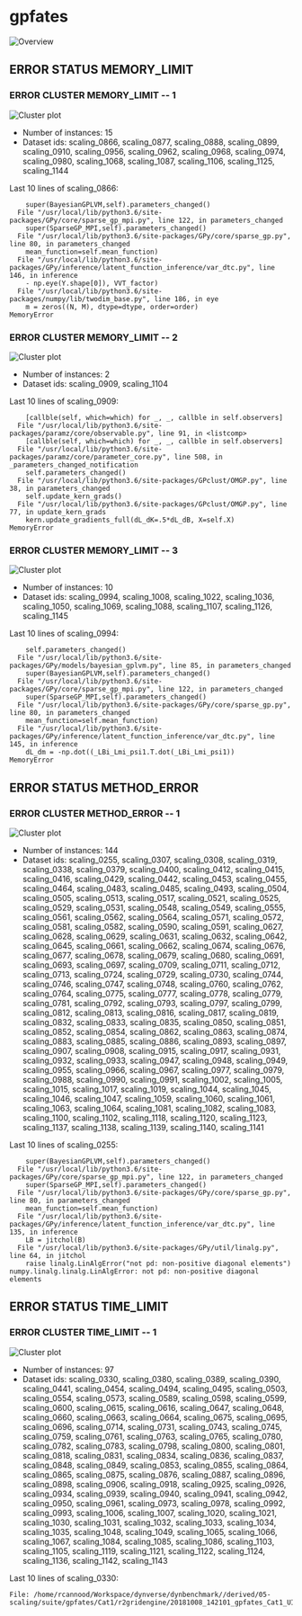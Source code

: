 # gpfates
![Overview](gpfates.png)

## ERROR STATUS MEMORY_LIMIT

### ERROR CLUSTER MEMORY_LIMIT -- 1
![Cluster plot](error_class_plots/gpfates_memory_limit_1.png)

 * Number of instances: 15
 * Dataset ids: scaling_0866, scaling_0877, scaling_0888, scaling_0899, scaling_0910, scaling_0956, scaling_0962, scaling_0968, scaling_0974, scaling_0980, scaling_1068, scaling_1087, scaling_1106, scaling_1125, scaling_1144

Last 10 lines of scaling_0866:
```
    super(BayesianGPLVM,self).parameters_changed()
  File "/usr/local/lib/python3.6/site-packages/GPy/core/sparse_gp_mpi.py", line 122, in parameters_changed
    super(SparseGP_MPI,self).parameters_changed()
  File "/usr/local/lib/python3.6/site-packages/GPy/core/sparse_gp.py", line 80, in parameters_changed
    mean_function=self.mean_function)
  File "/usr/local/lib/python3.6/site-packages/GPy/inference/latent_function_inference/var_dtc.py", line 146, in inference
    - np.eye(Y.shape[0]), VVT_factor)
  File "/usr/local/lib/python3.6/site-packages/numpy/lib/twodim_base.py", line 186, in eye
    m = zeros((N, M), dtype=dtype, order=order)
MemoryError
```

### ERROR CLUSTER MEMORY_LIMIT -- 2
![Cluster plot](error_class_plots/gpfates_memory_limit_2.png)

 * Number of instances: 2
 * Dataset ids: scaling_0909, scaling_1104

Last 10 lines of scaling_0909:
```
    [callble(self, which=which) for _, _, callble in self.observers]
  File "/usr/local/lib/python3.6/site-packages/paramz/core/observable.py", line 91, in <listcomp>
    [callble(self, which=which) for _, _, callble in self.observers]
  File "/usr/local/lib/python3.6/site-packages/paramz/core/parameter_core.py", line 508, in _parameters_changed_notification
    self.parameters_changed()
  File "/usr/local/lib/python3.6/site-packages/GPclust/OMGP.py", line 38, in parameters_changed
    self.update_kern_grads()
  File "/usr/local/lib/python3.6/site-packages/GPclust/OMGP.py", line 77, in update_kern_grads
    kern.update_gradients_full(dL_dK=.5*dL_dB, X=self.X)
MemoryError
```

### ERROR CLUSTER MEMORY_LIMIT -- 3
![Cluster plot](error_class_plots/gpfates_memory_limit_3.png)

 * Number of instances: 10
 * Dataset ids: scaling_0994, scaling_1008, scaling_1022, scaling_1036, scaling_1050, scaling_1069, scaling_1088, scaling_1107, scaling_1126, scaling_1145

Last 10 lines of scaling_0994:
```
    self.parameters_changed()
  File "/usr/local/lib/python3.6/site-packages/GPy/models/bayesian_gplvm.py", line 85, in parameters_changed
    super(BayesianGPLVM,self).parameters_changed()
  File "/usr/local/lib/python3.6/site-packages/GPy/core/sparse_gp_mpi.py", line 122, in parameters_changed
    super(SparseGP_MPI,self).parameters_changed()
  File "/usr/local/lib/python3.6/site-packages/GPy/core/sparse_gp.py", line 80, in parameters_changed
    mean_function=self.mean_function)
  File "/usr/local/lib/python3.6/site-packages/GPy/inference/latent_function_inference/var_dtc.py", line 145, in inference
    dL_dm = -np.dot((_LBi_Lmi_psi1.T.dot(_LBi_Lmi_psi1))
MemoryError
```

## ERROR STATUS METHOD_ERROR

### ERROR CLUSTER METHOD_ERROR -- 1
![Cluster plot](error_class_plots/gpfates_method_error_1.png)

 * Number of instances: 144
 * Dataset ids: scaling_0255, scaling_0307, scaling_0308, scaling_0319, scaling_0338, scaling_0379, scaling_0400, scaling_0412, scaling_0415, scaling_0416, scaling_0429, scaling_0442, scaling_0453, scaling_0455, scaling_0464, scaling_0483, scaling_0485, scaling_0493, scaling_0504, scaling_0505, scaling_0513, scaling_0517, scaling_0521, scaling_0525, scaling_0529, scaling_0531, scaling_0548, scaling_0549, scaling_0555, scaling_0561, scaling_0562, scaling_0564, scaling_0571, scaling_0572, scaling_0581, scaling_0582, scaling_0590, scaling_0591, scaling_0627, scaling_0628, scaling_0629, scaling_0631, scaling_0632, scaling_0642, scaling_0645, scaling_0661, scaling_0662, scaling_0674, scaling_0676, scaling_0677, scaling_0678, scaling_0679, scaling_0680, scaling_0691, scaling_0693, scaling_0697, scaling_0709, scaling_0711, scaling_0712, scaling_0713, scaling_0724, scaling_0729, scaling_0730, scaling_0744, scaling_0746, scaling_0747, scaling_0748, scaling_0760, scaling_0762, scaling_0764, scaling_0775, scaling_0777, scaling_0778, scaling_0779, scaling_0781, scaling_0792, scaling_0793, scaling_0797, scaling_0799, scaling_0812, scaling_0813, scaling_0816, scaling_0817, scaling_0819, scaling_0832, scaling_0833, scaling_0835, scaling_0850, scaling_0851, scaling_0852, scaling_0854, scaling_0862, scaling_0863, scaling_0874, scaling_0883, scaling_0885, scaling_0886, scaling_0893, scaling_0897, scaling_0907, scaling_0908, scaling_0915, scaling_0917, scaling_0931, scaling_0932, scaling_0933, scaling_0947, scaling_0948, scaling_0949, scaling_0955, scaling_0966, scaling_0967, scaling_0977, scaling_0979, scaling_0988, scaling_0990, scaling_0991, scaling_1002, scaling_1005, scaling_1015, scaling_1017, scaling_1019, scaling_1044, scaling_1045, scaling_1046, scaling_1047, scaling_1059, scaling_1060, scaling_1061, scaling_1063, scaling_1064, scaling_1081, scaling_1082, scaling_1083, scaling_1100, scaling_1102, scaling_1118, scaling_1120, scaling_1123, scaling_1137, scaling_1138, scaling_1139, scaling_1140, scaling_1141

Last 10 lines of scaling_0255:
```
    super(BayesianGPLVM,self).parameters_changed()
  File "/usr/local/lib/python3.6/site-packages/GPy/core/sparse_gp_mpi.py", line 122, in parameters_changed
    super(SparseGP_MPI,self).parameters_changed()
  File "/usr/local/lib/python3.6/site-packages/GPy/core/sparse_gp.py", line 80, in parameters_changed
    mean_function=self.mean_function)
  File "/usr/local/lib/python3.6/site-packages/GPy/inference/latent_function_inference/var_dtc.py", line 135, in inference
    LB = jitchol(B)
  File "/usr/local/lib/python3.6/site-packages/GPy/util/linalg.py", line 64, in jitchol
    raise linalg.LinAlgError("not pd: non-positive diagonal elements")
numpy.linalg.linalg.LinAlgError: not pd: non-positive diagonal elements
```

## ERROR STATUS TIME_LIMIT

### ERROR CLUSTER TIME_LIMIT -- 1
![Cluster plot](error_class_plots/gpfates_time_limit_1.png)

 * Number of instances: 97
 * Dataset ids: scaling_0330, scaling_0380, scaling_0389, scaling_0390, scaling_0441, scaling_0454, scaling_0494, scaling_0495, scaling_0503, scaling_0554, scaling_0573, scaling_0589, scaling_0598, scaling_0599, scaling_0600, scaling_0615, scaling_0616, scaling_0647, scaling_0648, scaling_0660, scaling_0663, scaling_0664, scaling_0675, scaling_0695, scaling_0696, scaling_0714, scaling_0731, scaling_0743, scaling_0745, scaling_0759, scaling_0761, scaling_0763, scaling_0765, scaling_0780, scaling_0782, scaling_0783, scaling_0798, scaling_0800, scaling_0801, scaling_0818, scaling_0831, scaling_0834, scaling_0836, scaling_0837, scaling_0848, scaling_0849, scaling_0853, scaling_0855, scaling_0864, scaling_0865, scaling_0875, scaling_0876, scaling_0887, scaling_0896, scaling_0898, scaling_0906, scaling_0918, scaling_0925, scaling_0926, scaling_0934, scaling_0939, scaling_0940, scaling_0941, scaling_0942, scaling_0950, scaling_0961, scaling_0973, scaling_0978, scaling_0992, scaling_0993, scaling_1006, scaling_1007, scaling_1020, scaling_1021, scaling_1030, scaling_1031, scaling_1032, scaling_1033, scaling_1034, scaling_1035, scaling_1048, scaling_1049, scaling_1065, scaling_1066, scaling_1067, scaling_1084, scaling_1085, scaling_1086, scaling_1103, scaling_1105, scaling_1119, scaling_1121, scaling_1122, scaling_1124, scaling_1136, scaling_1142, scaling_1143

Last 10 lines of scaling_0330:
```
File: /home/rcannood/Workspace/dynverse/dynbenchmark//derived/05-scaling/suite/gpfates/Cat1/r2gridengine/20181008_142101_gpfates_Cat1_UIp7SNlSTP/log/log.330.e.txt
```


